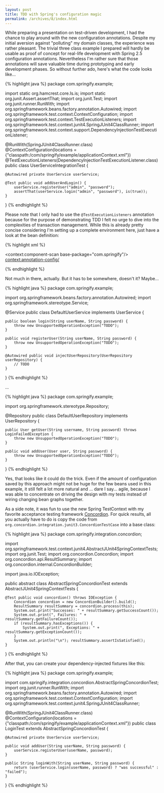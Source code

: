 ```yaml
---
layout: post
title: TDD with Spring's configuration magic
permalink: /archives/8/index.html
---
```

While preparing a presentation on test-driven development, I had the
chance to play around with the new configuration
annotations. Despite my initial aversion against
"polluting" my domain classes, the experience was rather
pleasant.  The trivial three class example I prepared will hardly be
usable as proof of concept for real-life development with Spring 2.5
configuration annotations. Nevertheless I'm rather sure that those
annotations will save valuable time during prototyping and early
development phases. So without further ado, here's what the code
looks like...

{% highlight java %}
package com.springify.example;
  
import static org.hamcrest.core.Is.is; 
import static org.junit.Assert.assertThat; 
import org.junit.Test; 
import org.junit.runner.RunWith; 
import org.springframework.beans.factory.annotation.Autowired; 
import org.springframework.test.context.ContextConfiguration; 
import org.springframework.test.context.TestExecutionListeners; 
import org.springframework.test.context.junit4.SpringJUnit4ClassRunner;
import org.springframework.test.context.support.DependencyInjectionTestExecutionListener;
  
@RunWith(SpringJUnit4ClassRunner.class)
@ContextConfiguration(locations = {"classpath:/com/springify/example/applicationContext.xml"})
@TestExecutionListeners(DependencyInjectionTestExecutionListener.class)
public class UserServiceIntegrationTest {
  
    @Autowired private UserService userService;
 
    @Test public void addUserAndLogin() {
        userService.registerUser("admin", "password");
        assertThat(userService.login("admin", "password"), is(true)); 
    }
 
}
{% endhighlight %}

Please note that I only had to use the `@TestExecutionListeners` annotation because for the
purpose of demonstrating TDD I felt no urge to dive into the
complexities of transaction management. While this is already pretty
concise considering I'm setting up a complete environment here, just
have a look at the bean definition: 

{% highlight xml %}
<beans xmlns="http://www.springframework.org/schema/beans"
       xmlns:xsi="http://www.w3.org/2001/XMLSchema-instance"
       xmlns:context="http://www.springframework.org/schema/context"
       xsi:schemaLocation="http://www.springframework.org/schema/beans
                           http://www.springframework.org/schema/beans/spring-beans-2.5.xsd
                           http://www.springframework.org/schema/context
                           http://www.springframework.org/schema/context/spring-context-2.5.xsd">
  
  <context:component-scan
      base-package="com.springify"/>
  <context:annotation-config/>
  
</beans>
{% endhighlight %}

Not much in there, actually. But it has to be somewhere, doesn't it?
Maybe...

{% highlight java %}
package com.springify.example;
  
import org.springframework.beans.factory.annotation.Autowired; 
import org.springframework.stereotype.Service;
  
@Service public class DefaultUserService implements UserService {
  
    public boolean login(String userName, String password) { 
        throw new UnsupportedOperationException("TODO"); 
    }
  
    public void registerUser(String userName, String password) { 
        throw new UnsupportedOperationException("TODO"); 
    }
  
    @Autowired public void injectUserRepository(UserRepository userRepository) { 
        // TODO 
    } 
}
{% endhighlight %}

...

{% highlight java %}
package com.springify.example;
  
import org.springframework.stereotype.Repository;
  
@Repository public class DefaultUserRepository implements UserRepository {
  
    public User getUser(String username, String password) throws LoginFailedException { 
        throw new UnsupportedOperationException("TODO"); 
    }
  
    public void addUser(User user, String password) { 
        throw new UnsupportedOperationException("TODO"); 
    } 
}
{% endhighlight %}

Yes, that looks like it could do the trick. Even if the amount of
configuration saved by this approach might not be huge for the
few beans used in this example, it still felt a lot more
natural and ... dare I say... agile, because I was able to
concentrate on driving the design with my tests instead of
wiring changing bean graphs together.

As a side note, it was fun to use the new Spring TestContext with my
favorite acceptance testing framework [Concordion](http://www.concordion.org/). For quick results,
all you actually have to do is copy the code from
`org.concordion.integration.junit3.ConcordionTestCase` into a base
class:

{% highlight java %}
package com.springify.integration.concordion;
  
import org.springframework.test.context.junit4.AbstractJUnit4SpringContextTests;
import org.junit.Test; 
import org.concordion.Concordion; 
import org.concordion.api.ResultSummary; 
import org.concordion.internal.ConcordionBuilder;
  
import java.io.IOException;
  
public abstract class AbstractSpringConcordionTest extends AbstractJUnit4SpringContextTests {
  
    @Test public void concordion() throws IOException { 
        Concordion concordion = new ConcordionBuilder().build(); 
        ResultSummary resultSummary = concordion.process(this);
        System.out.print("Successes: " + resultSummary.getSuccessCount());
        System.out.print(", Failures: " + resultSummary.getFailureCount()); 
        if (resultSummary.hasExceptions()) { 
            System.out.print(", Exceptions: " + resultSummary.getExceptionCount()); 
        }
        System.out.println("\n"); resultSummary.assertIsSatisfied(); 
    }
}
{% endhighlight %}

After that, you can create your dependency-injected
fixtures like this:

{% highlight java %}
package com.springify.example;
  
import com.springify.integration.concordion.AbstractSpringConcordionTest;
import org.junit.runner.RunWith; 
import org.springframework.beans.factory.annotation.Autowired; 
import org.springframework.test.context.ContextConfiguration; 
import org.springframework.test.context.junit4.SpringJUnit4ClassRunner;
  
@RunWith(SpringJUnit4ClassRunner.class)
@ContextConfiguration(locations = {"classpath:/com/springify/example/applicationContext.xml"}) 
public class LoginTest extends AbstractSpringConcordionTest {
  
    @Autowired private UserService userService;

    public void addUser(String userName, String password) {
        userService.registerUser(userName, password); 
    }
  
    public String loginWith(String userName, String password) { 
        return (userService.login(userName, password) ? "was successful" : "failed"); 
    }
}
{% endhighlight %}
